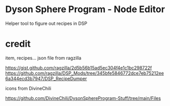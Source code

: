 Dyson Sphere Program - Node Editor
====

Helper tool to figure out recipes in DSP


credit
======
item, recipes... json file from ragzilla

https://gist.github.com/ragzilla/2d5b56b15ad5ec304f4e1c1bc298722f
https://github.com/ragzilla/DSP_Mods/tree/345bfe5846772dce7eb75212ee6a344ecd3b7947/DSP_RecipeDumper

icons from DivineChili

https://github.com/DivineChili/DysonSphereProgram-Stuff/tree/main/Files

